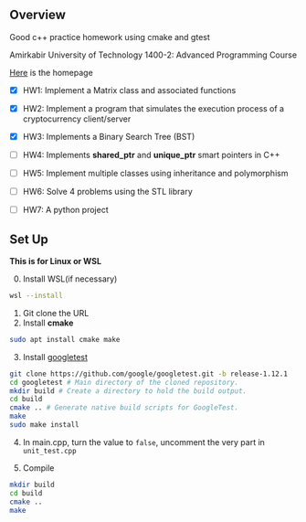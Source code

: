 ## Overview
Good c++ practice homework using cmake and gtest

Amirkabir University of Technology 1400-2: Advanced Programming Course

[Here](https://github.com/courseworks) is the homepage

- [x] HW1: Implement a Matrix class and associated functions
- [x] HW2: Implement a program that simulates the execution process of a cryptocurrency client/server
- [x] HW3: Implements a Binary Search Tree (BST)
- [ ] HW4: Implements **shared_ptr** and **unique_ptr** smart pointers in C++
- [ ] HW5: Implement multiple classes using inheritance and polymorphism
- [ ] HW6: Solve 4 problems using the STL library
- [ ] HW7: A python project


## Set Up

**This is for Linux or WSL**

0. Install WSL(if necessary)
```bash
wsl --install
```
1. Git clone the URL
2. Install **cmake**

```bash
sudo apt install cmake make 
```

3. Install [googletest](https://github.com/google/googletest/blob/main/googletest/README.md)

```bash
git clone https://github.com/google/googletest.git -b release-1.12.1
cd googletest # Main directory of the cloned repository.
mkdir build # Create a directory to hold the build output.
cd build
cmake .. # Generate native build scripts for GoogleTest.
make
sudo make install
```

4. In main.cpp, turn the value to `false`, uncomment the very part in `unit_test.cpp`

5. Compile

```bash
mkdir build
cd build
cmake ..
make
```